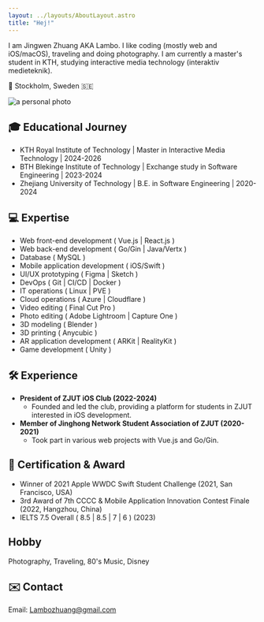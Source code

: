 ```yaml
---
layout: ../layouts/AboutLayout.astro
title: "Hej!"
---
```


I am Jingwen Zhuang AKA Lambo. I like coding (mostly web and iOS/macOS), traveling and doing photography. I am currently a master's student in KTH, studying interactive media technology (interaktiv medieteknik).

📍 Stockholm, Sweden 🇸🇪

<div>
  <img src="https://lambozhuangme.blob.core.windows.net/blog-images/about/23-10-15_DSCF0722.jpeg" class="mx-auto" alt="a personal photo">
</div>

## 🎓 Educational Journey

- KTH Royal Institute of Technology | Master in Interactive Media Technology | 2024-2026
- BTH Blekinge Institute of Technology | Exchange study in Software Engineering | 2023-2024
- Zhejiang University of Technology | B.E. in Software Engineering | 2020-2024

## 💻 Expertise

- Web front-end development ( Vue.js | React.js )
- Web back-end development ( Go/Gin | Java/Vertx )
- Database ( MySQL )
- Mobile application development ( iOS/Swift )
- UI/UX prototyping ( Figma | Sketch )
- DevOps ( Git | CI/CD | Docker )
- IT operations ( Linux | PVE )
- Cloud operations ( Azure | Cloudflare )
- Video editing ( Final Cut Pro )
- Photo editing ( Adobe Lightroom | Capture One )
- 3D modeling ( Blender )
- 3D printing ( Anycubic )
- AR application development ( ARKit | RealityKit )
- Game development ( Unity )

## 🛠️ Experience

- **President of ZJUT iOS Club (2022-2024)**
  - Founded and led the club, providing a platform for students in ZJUT interested in iOS development.
- **Member of Jinghong Network Student Association of ZJUT (2020-2021)**
  - Took part in various web projects with Vue.js and Go/Gin.

## 📃 Certification & Award

- Winner of 2021 Apple WWDC Swift Student Challenge (2021, San Francisco, USA)
- 3rd Award of 7th CCCC & Mobile Application Innovation Contest Finale (2022, Hangzhou, China)
- IELTS 7.5 Overall ( 8.5 | 8.5 | 7 | 6 ) (2023)

## Hobby

Photography, Traveling, 80's Music, Disney

## ✉️ Contact

Email: Lambozhuang@gmail.com